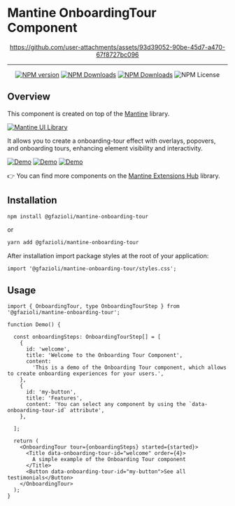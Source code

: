 # Mantine OnboardingTour Component

<div align="center">

  https://github.com/user-attachments/assets/93d39052-90be-45d7-a470-67f8727bc096

</div>

---

<div align="center">
  
  [![NPM version](https://img.shields.io/npm/v/%40gfazioli%2Fmantine-onboarding-tour?style=for-the-badge)](https://www.npmjs.com/package/@gfazioli/mantine-onboarding-tour)
  [![NPM Downloads](https://img.shields.io/npm/dm/%40gfazioli%2Fmantine-onboarding-tour?style=for-the-badge)](https://www.npmjs.com/package/@gfazioli/mantine-onboarding-tour)
  [![NPM Downloads](https://img.shields.io/npm/dy/%40gfazioli%2Fmantine-onboarding-tour?style=for-the-badge&label=%20&color=f90)](https://www.npmjs.com/package/@gfazioli/mantine-onboarding-tour)
  ![NPM License](https://img.shields.io/npm/l/%40gfazioli%2Fmantine-onboarding-tour?style=for-the-badge)

</div>

## Overview

This component is created on top of the [Mantine](https://mantine.dev/) library.

[![Mantine UI Library](https://img.shields.io/badge/-MANTINE_UI_LIBRARY-blue?style=for-the-badge&labelColor=white&logo=mantine
)](https://mantine.dev/)


It allows you to create a onboarding-tour effect with overlays, popovers, and onboarding tours, enhancing element visibility and interactivity.


[![Demo](https://img.shields.io/badge/-Demo_%26_Documentation-blue?style=for-the-badge&labelColor=white&logo=typescript
)](https://gfazioli.github.io/mantine-onboarding-tour/)
[![Demo](https://img.shields.io/badge/-Full_Screen_Demo-blue?style=for-the-badge&labelColor=white
)](https://gfazioli.github.io/mantine-onboarding-tour/demo)
[![Demo](https://img.shields.io/badge/-Mantine_Extensions_Hub-blue?style=for-the-badge&labelColor=blue
)](https://gfazioli.github.io/mantine-onboarding-tour/)


👉 You can find more components on the [Mantine Extensions Hub](https://mantine-extensions.vercel.app/) library.

## Installation

```sh
npm install @gfazioli/mantine-onboarding-tour
```

or 

```sh
yarn add @gfazioli/mantine-onboarding-tour
```

After installation import package styles at the root of your application:

```tsx
import '@gfazioli/mantine-onboarding-tour/styles.css';
```

## Usage

```tsx
import { OnboardingTour, type OnboardingTourStep } from '@gfazioli/mantine-onboarding-tour';

function Demo() {

  const onboardingSteps: OnboardingTourStep[] = [
    {
      id: 'welcome',
      title: 'Welcome to the Onboarding Tour Component',
      content:
        'This is a demo of the Onboarding Tour component, which allows to create onboarding experiences for your users.',
    },
    {
      id: 'my-button',
      title: 'Features',
      content: 'You can select any component by using the `data-onboarding-tour-id` attribute',
    },

  ];

  return (
    <OnboardingTour tour={onboardingSteps} started={started}>
      <Title data-onboarding-tour-id="welcome" order={4}>
        A simple example of the Onboarding Tour component
      </Title>
      <Button data-onboarding-tour-id="my-button">See all testimonials</Button>
    </OnboardingTour>
  );
}
```



